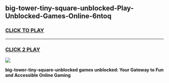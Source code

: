 
## big-tower-tiny-square-unblocked-Play-Unblocked-Games-Online-6ntoq
<h3>
<a href="https://premium76.site?title=big-tower-tiny-square-unblocked&ref=25A">CLICK TO PLAY</a></h3>
<hr>

<h3>
<a href="https://premium76.site?title=big-tower-tiny-square-unblocked&ref=25A">CLICK 2 PLAY</a>
  
</h3>

<a href="https://premium76.site?title=big-tower-tiny-square-unblocked&ref=25A"><img src="https://clearcache.store/games.png"></a>


**big-tower-tiny-square-unblocked games unblocked: Your Gateway to Fun and Accessible Online Gaming**
